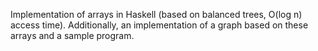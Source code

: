 Implementation of arrays in Haskell (based on balanced trees, O(log n) access time). Additionally, an implementation of a graph based on these arrays and a sample program.
